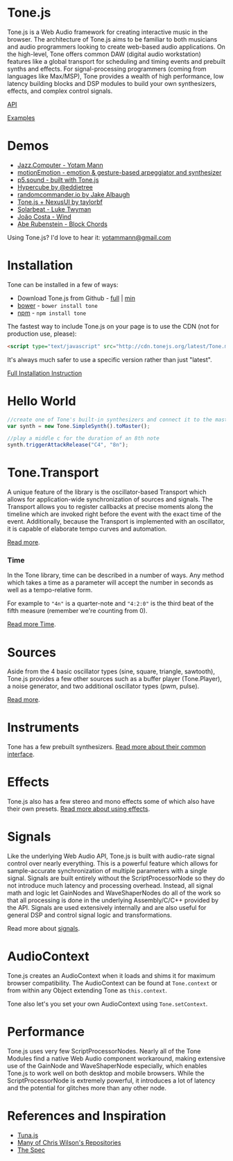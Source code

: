 Tone.js
=========

Tone.js is a Web Audio framework for creating interactive music in the browser. The architecture of Tone.js aims to be familiar to both musicians and audio programmers looking to create web-based audio applications. On the high-level, Tone offers common DAW (digital audio workstation) features like a global transport for scheduling and timing events and prebuilt synths and effects. For signal-processing programmers (coming from languages like Max/MSP), Tone provides a wealth of high performance, low latency building blocks and DSP modules to build your own synthesizers, effects, and complex control signals.

[API](http://tonejs.org/docs/)

[Examples](http://tonejs.org/examples/)

# Demos

* [Jazz.Computer - Yotam Mann](http://jazz.computer/)
* [motionEmotion - emotion & gesture-based arpeggiator and synthesizer](http://motionemotion.herokuapp.com/)
* [p5.sound - built with Tone.js](https://github.com/processing/p5.js-sound)
* [Hypercube by @eddietree](http://eddietree.github.io/hypercube/)
* [randomcommander.io by Jake Albaugh](http://randomcommander.io/)
* [Tone.js + NexusUI by taylorbf](http://taylorbf.github.io/Tone-Rack/)
* [Solarbeat - Luke Twyman](http://www.whitevinyldesign.com/solarbeat/)
* [João Costa - Wind](http://wind.joaocosta.co)
* [Abe Rubenstein - Block Chords](http://dev.abe.sh/block-chords/)

Using Tone.js? I'd love to hear it: yotammann@gmail.com

# Installation

Tone can be installed in a few of ways:

* Download Tone.js from Github - [full](https://raw.githubusercontent.com/TONEnoTONE/Tone.js/master/build/Tone.js) | [min](https://raw.githubusercontent.com/TONEnoTONE/Tone.js/master/build/Tone.min.js)
* [bower](http://bower.io/) - `bower install tone`
* [npm](https://www.npmjs.org/) - `npm install tone`

The fastest way to include Tone.js on your page is to use the CDN (not for production use, please):

```html
<script type="text/javascript" src="http://cdn.tonejs.org/latest/Tone.min.js"></script>
```

It's always much safer to use a specific version rather than just "latest".

[Full Installation Instruction](https://github.com/TONEnoTONE/Tone.js/wiki/Installation)

# Hello World

```javascript
//create one of Tone's built-in synthesizers and connect it to the master output
var synth = new Tone.SimpleSynth().toMaster();

//play a middle c for the duration of an 8th note
synth.triggerAttackRelease("C4", "8n");
```

# Tone.Transport

A unique feature of the library is the oscillator-based Transport which allows for application-wide synchronization of sources and signals. The Transport allows you to register callbacks at precise moments along the timeline which are invoked right before the event with the exact time of the event. Additionally, because the Transport is implemented with an oscillator, it is capable of elaborate tempo curves and automation. 

[Read more](https://github.com/TONEnoTONE/Tone.js/wiki/Transport).

### Time

In the Tone library, time can be described in a number of ways. Any method which takes a time as a parameter will accept the number in seconds as well as a tempo-relative form. 

For example to `"4n"` is a quarter-note and `"4:2:0"` is the third beat of the fifth measure (remember we're counting from 0). 

[Read more Time](https://github.com/TONEnoTONE/Tone.js/wiki/Time).

# Sources

Aside from the 4 basic oscillator types (sine, square, triangle, sawtooth), Tone.js provides a few other sources such as a buffer player (Tone.Player), a noise generator, and two additional oscillator types (pwm, pulse). 

[Read more](https://github.com/TONEnoTONE/Tone.js/wiki/Sources).

# Instruments

Tone has a few prebuilt synthesizers. [Read more about their common interface](https://github.com/TONEnoTONE/Tone.js/wiki/Instruments).

# Effects

Tone.js also has a few stereo and mono effects some of which also have their own presets. [Read more about using effects](https://github.com/TONEnoTONE/Tone.js/wiki/Effects).

# Signals

Like the underlying Web Audio API, Tone.js is built with audio-rate signal control over nearly everything. This is a powerful feature which allows for sample-accurate synchronization of multiple parameters with a single signal. Signals are built entirely without the ScriptProcessorNode so they do not introduce much latency and processing overhead. Instead, all signal math and logic let GainNodes and WaveShaperNodes do all of the work so that all processing is done in the underlying Assembly/C/C++ provided by the API. Signals are used extensively internally and are also useful for general DSP and control signal logic and transformations. 

Read more about [signals](https://github.com/TONEnoTONE/Tone.js/wiki/Signals). 

# AudioContext

Tone.js creates an AudioContext when it loads and shims it for maximum browser compatibility. The AudioContext can be found at `Tone.context` or from within any Object extending Tone as `this.context`. 

Tone also let's you set your own AudioContext using `Tone.setContext`.

# Performance

Tone.js uses very few ScriptProcessorNodes. Nearly all of the Tone Modules find a native Web Audio component workaround, making extensive use of the GainNode and WaveShaperNode especially, which enables Tone.js to work well on both desktop and mobile browsers. While the ScriptProcessorNode is extremely powerful, it introduces a lot of latency and the potential for glitches more than any other node.

# References and Inspiration

* [Tuna.js](https://github.com/Dinahmoe/tuna)
* [Many of Chris Wilson's Repositories](https://github.com/cwilso)
* [The Spec](http://webaudio.github.io/web-audio-api/)
